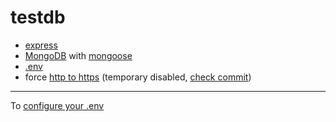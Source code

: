 # testdb

* [express](https://www.npmjs.com/package/express)
* [MongoDB](https://www.mongodb.com/) with [mongoose](https://www.npmjs.com/package/mongoose)
* [.env](https://www.npmjs.com/package/dotenv)
* force [http to https](https://github.com/aerwin/https-redirect-demo) (temporary disabled, [check commit](https://github.com/patrick-ausderau/testdb/commit/140a72398d661c2e8f9700e954f00a1b711eadcb))

---

To [configure your .env](https://ilkkamtk.github.io/SSSF-course/Slides/Week2/W2-4-Deploy_on_jelastic.html)

